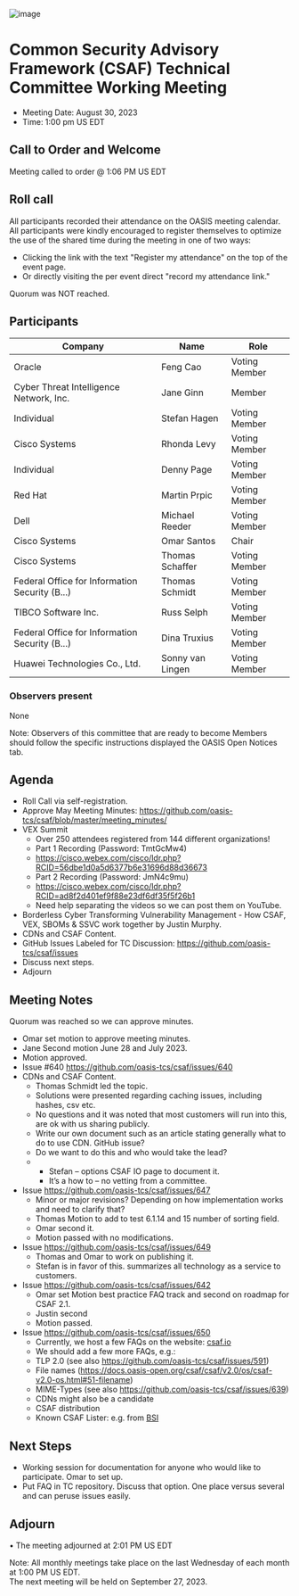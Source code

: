 ![image](https://user-images.githubusercontent.com/1690898/139102180-5c1e2583-14f1-4f58-ab2b-9e3807ed529c.png)

# Common Security Advisory Framework (CSAF) Technical Committee Working Meeting

- Meeting Date: August 30, 2023
- Time: 1:00 pm US EDT

## Call to Order and Welcome

Meeting called to order @ 1:06 PM US EDT

## Roll call

All participants recorded their attendance on the OASIS meeting calendar. 
All participants were kindly encouraged to register themselves to optimize the use of the shared time during the meeting in one of two ways:
- Clicking the link with the text "Register my attendance" on the top of the event page.
- Or directly visiting the per event direct "record my attendance link." 

Quorum was NOT reached.


## Participants

| Company                                        | Name             | Role           |
|------------------------------------------------|------------------|----------------|
| Oracle                                         | Feng Cao         | Voting Member  |
| Cyber Threat Intelligence Network, Inc.        | Jane Ginn        | Member         |
| Individual                                     | Stefan Hagen     | Voting Member  |
| Cisco Systems                                  | Rhonda Levy      | Voting Member  |
| Individual                                     | Denny Page       | Voting Member  |
| Red Hat                                        | Martin Prpic     | Voting Member  |
| Dell                                           | Michael Reeder   | Voting Member  |
| Cisco Systems                                  | Omar Santos      | Chair          |
| Cisco Systems                                  | Thomas Schaffer  | Voting Member  |
| Federal Office for Information Security (B...) | Thomas Schmidt   | Voting Member  |
| TIBCO Software Inc.                            | Russ Selph       | Voting Member  |
| Federal Office for Information Security (B...) | Dina Truxius     | Voting Member  |
| Huawei Technologies Co., Ltd.                  | Sonny van Lingen | Voting Member  |


### Observers present

None

Note: Observers of this committee that are ready to become Members should follow the specific instructions displayed the OASIS Open Notices tab.

## Agenda
- Roll Call via self-registration.
- Approve May Meeting Minutes: https://github.com/oasis-tcs/csaf/blob/master/meeting_minutes/
- VEX Summit
  - Over 250 attendees registered from 144 different organizations!
  - Part 1 Recording (Password: TmtGcMw4)
  - https://cisco.webex.com/cisco/ldr.php?RCID=56dbe1d0a5d6377b6e31696d88d36673
  - Part 2 Recording (Password: JmN4c9mu)
  - https://cisco.webex.com/cisco/ldr.php?RCID=ad8f2d401ef9f88e23df6df35f5f26b1
  - Need help separating the videos so we can post them on YouTube.
- Borderless Cyber Transforming Vulnerability Management - How CSAF, VEX, SBOMs & SSVC work together by Justin Murphy.
- CDNs and CSAF Content.
- GitHub Issues Labeled for TC Discussion: https://github.com/oasis-tcs/csaf/issues
- Discuss next steps.
- Adjourn




## Meeting Notes
Quorum was reached so we can approve minutes.
-	Omar set motion to approve meeting minutes. 
-	Jane Second motion June 28 and July 2023.
-	Motion approved.
- Issue #640 https://github.com/oasis-tcs/csaf/issues/640
- CDNs and CSAF Content.
  -	Thomas Schmidt led the topic.
  -	Solutions were presented regarding caching issues, including hashes, csv etc.
  -	No questions and it was noted that most customers will run into this, are ok with us sharing publicly.
  -	Write our own document such as an article stating generally what to do to use CDN.  GitHub issue?
  -	Do we want to do this and who would take the lead?
  -	- Stefan – options CSAF IO page to document it.
    - It’s a how to – no vetting from a committee.  
- Issue https://github.com/oasis-tcs/csaf/issues/647
  - Minor or major revisions?  Depending on how implementation works and need to clarify that?
  - Thomas Motion to add to test 6.1.14 and 15 number of sorting field.
  - Omar second it.
  - Motion passed with no modifications.
- Issue https://github.com/oasis-tcs/csaf/issues/649
  - Thomas and Omar to work on publishing it.
  - Stefan is in favor of this. summarizes all technology as a service to customers.
- Issue https://github.com/oasis-tcs/csaf/issues/642
  - Omar set Motion best practice FAQ track and second on roadmap for CSAF 2.1.
  - Justin second
  - Motion passed.
- Issue https://github.com/oasis-tcs/csaf/issues/650 
  - Currently, we host a few FAQs on the website: [csaf.io](https://oasis-open.github.io/csaf-documentation/faq.html)
  - We should add a few more FAQs, e.g.:
  - TLP 2.0 (see also https://github.com/oasis-tcs/csaf/issues/591)
  - File names (https://docs.oasis-open.org/csaf/csaf/v2.0/os/csaf-v2.0-os.html#51-filename)
  - MIME-Types (see also https://github.com/oasis-tcs/csaf/issues/639)
  - CDNs might also be a candidate
  - CSAF distribution
  - Known CSAF Lister: e.g. from [BSI](https://wid.cert-bund.de/.well-known/csaf-aggregator/aggregator.json)

## Next Steps

-	Working session for documentation for anyone who would like to participate.  Omar to set up.
-	Put FAQ in TC repository.  Discuss that option. One place versus several and can peruse issues easily. 

## Adjourn

•	The meeting adjourned at 2:01 PM US EDT

Note: All monthly meetings take place on the last Wednesday of each month at 1:00 PM US EDT.     
The next meeting will be held on September 27, 2023.  
